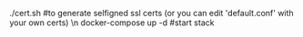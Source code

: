 ./cert.sh #to generate selfigned ssl certs (or you can edit 'default.conf' with your own certs)
\n
docker-compose up -d #start stack
